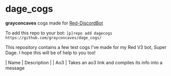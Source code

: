 # dage_cogs
**grayconcaves** cogs made for [Red-DiscordBot](https://github.com/Cog-Creators/Red-DiscordBot/tree/V3/develop)

To add this repo to your bot: `[p]repo add dagecogs https://github.com/grayconcaves/dage_cogs/` 

This repository contains a few test cogs I've made for my Red V3 bot, Super Dage. I hope this will be of help to you too!

| Name | Description |
| Ao3 | Takes an ao3 link and compiles its info into a message


